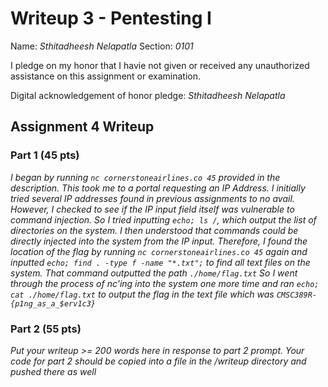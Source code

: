 Writeup 3 - Pentesting I
======

Name: *Sthitadheesh Nelapatla*
Section: *0101*

I pledge on my honor that I havie not given or received any unauthorized assistance on this assignment or examination.

Digital acknowledgement of honor pledge: *Sthitadheesh Nelapatla*

## Assignment 4 Writeup

### Part 1 (45 pts)
*I began by running ```nc cornerstoneairlines.co 45``` provided in the description. This took me to a portal requesting an IP Address. I initially tried several IP addresses found in previous assignments to no avail. However, I checked to see if the IP input field itself was vulnerable to command injection. So I tried inputting ```echo; ls /```, which output the list of directories on the system. I then understood that commands could be directly injected into the system from the IP input. Therefore, I found the location of the flag by running ```nc cornerstoneairlines.co 45``` again and inputted ```echo; find . -type f -name "*.txt";``` to find all text files on the system. That command outputted the path ```./home/flag.txt``` So I went through the process of nc'ing into the system one more time and ran ```echo; cat ./home/flag.txt``` to output the flag in the text file which was ```CMSC389R-{p1ng_as_a_$erv1c3}```*

### Part 2 (55 pts)
*Put your writeup >= 200 words here in response to part 2 prompt. Your code for part 2 should be copied into a file in the /writeup directory and pushed there as well*
